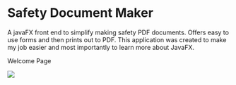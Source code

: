 # Safety Document Maker

A javaFX front end to simplify making safety PDF documents.  Offers easy to use forms and then prints out to PDF.  This application was created to make my job easier and most importantly to learn more about JavaFX.

Welcome Page
<p>
    <img src="https://raw.githubusercontent.com/PerryCameron/Document/master/src/main/resources/screenshots/Main_SS.png"  />
</p>